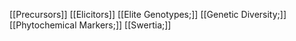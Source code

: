 [[Precursors]]
[[Elicitors]]
[[Elite Genotypes;]]
[[Genetic Diversity;]]
[[Phytochemical Markers;]]
[[Swertia;]]
